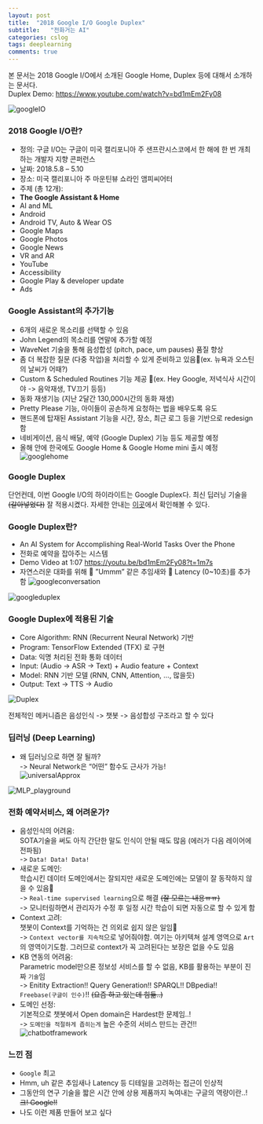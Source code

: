 ```yaml
---
layout: post
title:  "2018 Google I/O Google Duplex"
subtitle:   "전화거는 AI"
categories: cslog
tags: deeplearning
comments: true
---
```


본 문서는 2018 Google I/O에서 소개된 Google Home, Duplex 등에 대해서 소개하는 문서다.   
Duplex Demo: https://www.youtube.com/watch?v=bd1mEm2Fy08

![googleIO](https://eagle705.github.io/assets/img/2018google.png)

### 2018 Google I/O란?
- 정의: 구글 I/O는 구글이 미국 캘리포니아 주 샌프란시스코에서 한 해에 한 번 개최하는 개발자 지향 콘퍼런스
- 날짜: 2018.5.8 – 5.10
- 장소: 미국 캘리포니아 주 마운틴뷰 쇼라인 앰피씨어터
- 주제 (총 12개): 
- **The Google Assistant & Home**
- AI and ML
- Android
- Android TV, Auto & Wear OS
- Google Maps
- Google Photos
- Google News
- VR and AR
- YouTube
- Accessibility
- Google Play & developer update
- Ads

### Google Assistant의 추가기능
- 6개의 새로운 목소리를 선택할 수 있음
- John Legend의 목소리를 연말에 추가할 예정
- WaveNet 기술을 통해 음성합성 (pitch, pace, um pauses) 품질 향상
- 좀 더 복잡한 질문 (다중 작업)을 처리할 수 있게 준비하고 있음(ex. 뉴욕과 오스틴의 날씨가 어때?)
- Custom & Scheduled Routines 기능 제공 (ex. Hey Google, 저녁식사 시간이야 -> 음악재생, TV끄기 등등)
- 동화 재생기능 (지난 2달간 130,000시간의 동화 재생)
- Pretty Please 기능, 아이들이 공손하게 요청하는 법을 배우도록 유도
- 핸드폰에 탑재된 Assistant 기능을 시간, 장소, 최근 로그 등을 기반으로 redesign함
- 네비게이션, 음식 배달, 예약 (Google Duplex) 기능 등도 제공할 예정
- 올해 안에 한국에도 Google Home & Google Home mini 출시 예정   
![googlehome](https://eagle705.github.io/assets/img/googlehome.png)

### Google Duplex
단언컨데, 이번 Google I/O의 하이라이트는 Google Duplex다. 최신 딥러닝 기술을 ~~(갈아넣었다)~~ 잘 적용시켰다.
자세한 안내는 [이곳](https://ai.googleblog.com/2018/05/duplex-ai-system-for-natural-conversation.html)에서 확인해볼 수 있다.

### Google Duplex란?
- An AI System for Accomplishing Real-World Tasks Over the Phone
- 전화로 예약을 잡아주는 시스템
- Demo Video at 1:07 https://youtu.be/bd1mEm2Fy08?t=1m7s   
- 자연스러운 대화를 위해  ”Ummm” 같은 추임새와  Latency (0~10초)를 추가함
![googleconversation](https://eagle705.github.io/assets/img/googleconversation.png)   

![googleduplex](https://eagle705.github.io/assets/img/googleduplex.png)


### Google Duplex에 적용된 기술
- Core Algorithm: RNN (Recurrent Neural Network) 기반
- Program: TensorFlow Extended (TFX) 로 구현
- Data: 익명 처리된 전화 통화 데이터
- Input: (Audio -> ASR -> Text) + Audio feature + Context 
- Model: RNN 기반 모델 (RNN, CNN, Attention, ..., 많을듯) 
- Output: Text -> TTS -> Audio   

![Duplex](https://eagle705.github.io/assets/img/duplex.png)

전체적인 메커니즘은 음성인식 -> 챗봇 -> 음성합성 구조라고 할 수 있다

### 딥러닝 (Deep Learning) 
- 왜 딥러닝으로 하면 잘 될까?   
->  Neural Network은 “어떤” 함수도 근사가 가능!   
![universalApprox](https://eagle705.github.io/assets/img/universalApprox.png)   
 
![MLP_playground](https://eagle705.github.io/assets/img/MLP_playground.gif)


### 전화 예약서비스, 왜 어려운가?
- 음성인식의 어려움:    
SOTA기술을 써도 아직 간단한 말도 인식이 안될 때도 많음 (에러가 다음 레이어에 전파됨)   
-> ```Data! Data! Data!```
- 새로운 도메인:   
학습시킨 데이터 도메인에서는 잘되지만 새로운 도메인에는 모델이 잘 동작하지 않을 수 있음   
-> ```Real-time supervised learning```으로 해결 ~~(잘 모르는 내용ㅠㅠ)~~   
-> 모니터링하면서 관리자가 수정 후 일정 시간 학습이 되면 자동으로 할 수 있게 함
- Context 고려:   
챗봇이 Context를 기억하는 건 의외로 쉽지 않은 일임    
-> ```Context vector를 지속적```으로 넣어줘야함. 여기는 아키텍쳐 설계 영역으로 ```Art```의 영역이기도함. 그러므로 context가 꼭 고려된다는 보장은 없을 수도 있음   
- KB 연동의 어려움:   
Parametric model만으론 정보성 서비스를 할 수 없음, KB를 활용하는 부분이 진짜 ```기술```임   
-> Enitity Extraction!! Query Generation!! SPARQL!! DBpedia!! ```Freebase(구글이 인수)```!! ~~(요즘 하고 있는데 힘듦..)~~
- 도메인 선정:   
기본적으로 챗봇에서 Open domain은 Hardest한 문제임..!   
-> ```도메인을 적절하게 좁히는게``` 높은 수준의 서비스 만드는 관건!!
![chatbotframework](https://eagle705.github.io/assets/img/chatbotframework.png)


### 느낀 점
- ```Google``` 최고
- Hmm, uh 같은 추임새나 Latency 등 디테일을 고려하는 접근이 인상적
- 그동안의 연구 기술을 짧은 시간 안에 상용 제품까지 녹여내는 구글의 역량이란..!  ~~크! Google!!~~
- 나도 이런 제품 만들어 보고 싶다


